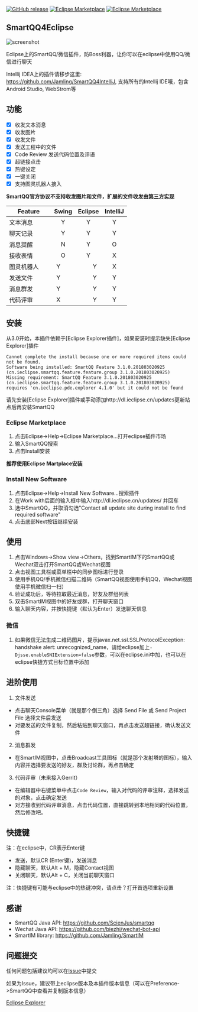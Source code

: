 [![GitHub release](https://img.shields.io/github/release/jamling/SmartQQ4Eclipse.svg?maxAge=3600)](https://github.com/Jamling/SmartQQ4Eclipse)
[![Eclipse Marketplace](https://img.shields.io/eclipse-marketplace/v/SmartQQ.svg)](https://marketplace.eclipse.org/content/smartqq)
[![Eclipse Marketplace](https://img.shields.io/eclipse-marketplace/dt/SmartQQ.svg)](https://marketplace.eclipse.org/content/smartqq)

## SmartQQ4Eclipse

![screenshot](https://raw.githubusercontent.com/Jamling/SmartQQ4Eclipse/master/screenshot.gif)

Eclipse上的SmartQQ/微信插件，防Boss利器，让你可以在eclipse中使用QQ/微信进行聊天

Intellij IDEA上的插件请移步这里: https://github.com/Jamling/SmartQQ4IntelliJ, 支持所有的Intellij IDE哦，包含Android Studio, WebStrom等

## 功能

- [x] 收发文本消息
- [x] 收发图片
- [x] 收发文件
- [x] 发送工程中的文件
- [x] Code Review 发送代码位置及评语
- [x] 超链接点击
- [x] 热键设定
- [x] 一键关闭
- [x] 支持图灵机器人接入

**SmartQQ官方协议不支持收发图片和文件，扩展的文件收发由[第三方实现](http://api.ieclipse.cn/smartqq)**

|Feature           |Swing      | Eclipse    | IntelliJ    |
| ---------------- |:---------:|:----------:|:-----------:|
| 文本消息          | Y         |          Y | Y           |
| 聊天记录          | Y         |          Y | Y           |
| 消息提醒          | N         |          Y | O           |
| 接收表情          | O         |   Y        |           X |
| 图灵机器人        | Y         |          Y |           X |
| 发送文件          | Y         |          Y |           Y |
| 消息群发          | Y         |          Y |            Y|
| 代码评审          | X         |          Y |            Y|

## 安装

从3.0开始，本插件依赖于[Eclipse Explorer插件]，如果安装时提示缺失[Eclipse Explorer]插件
```
Cannot complete the install because one or more required items could not be found.
Software being installed: SmartQQ Feature 3.1.0.201803020925 (cn.ieclipse.smartqq.feature.feature.group 3.1.0.201803020925)
Missing requirement: SmartQQ Feature 3.1.0.201803020925 (cn.ieclipse.smartqq.feature.feature.group 3.1.0.201803020925)
requires 'cn.ieclipse.pde.explorer 4.1.0' but it could not be found
```
请先安装[Eclipse Explorer]插件或手动添加http://dl.ieclipse.cn/updates更新站点后再安装SmartQQ

### Eclipse Marketplace

1. 点击Eclipse->Help->Eclipse Marketplace...打开eclipse插件市场
2. 输入SmartQQ搜索
3. 点击Install安装

**推荐使用Eclipse Martplace安装**

### Install New Software

1. 点击Eclipse->Help->Install New Software...搜索插件
2. 在Work with后面的输入框中输入http://dl.ieclipse.cn/updates/ 并回车
3. 选中SmartQQ，并取消勾选"Contact all update site during install to find required software"
4. 点击底部Next按钮继续安装

## 使用

1. 点击Windows->Show view->Others，找到SmartIM下的SmartQQ或Wechat双击打开SmartQQ或Wechat视图
2. 点击视图工具栏或菜单栏中的同步图标进行登录
3. 使用手机QQ/手机微信扫描二维码（SmartQQ视图使用手机QQ，Wechat视图使用手机微信扫一扫）
4. 验证成功后，等待拉取最近消息，好友及群组列表
5. 双击SmartIM视图中的好友或群，打开聊天窗口
6. 输入聊天内容，并按快捷键（默认为Enter）发送聊天信息

### 微信
1. 如果微信无法生成二维码图片，提示javax.net.ssl.SSLProtocolException: handshake alert:  unrecognized_name，请给eclipse加上`-Djsse.enableSNIExtension=false`参数，可以在eclipse.ini中加，也可以在eclipse快捷方式目标位置中添加

## 进阶使用
1. 文件发送
 - 点击聊天Console菜单（就是那个倒三角）选择 Send File 或 Send Project File 选择文件后发送
 - 对要发送的文件复制，然后粘贴到聊天窗口，再点击发送超链接，确认发送文件
2. 消息群发
 - 在SmartIM视图中，点击Broadcast工具图标（就是那个发射塔的图标），输入内容并选择要发送的好友，群及讨论群，再点击确定
3. 代码评审（未来接入Gerrit）
 - 在编辑器中右键菜单中点击`Code Review`，输入对代码的评审注释，选择发送的对象，点击确定发送
 - 对方接收到代码评审消息，点击代码位置，直接跳转到本地相同的代码位置，然后修改吧。

## 快捷键

注：在eclipse中，CR表示Enter键

- 发送，默认CR (Enter键)，发送消息
- 隐藏聊天，默认Alt + M，隐藏Contact视图
- 关闭聊天，默认Alt + C，关闭当前聊天窗口

注：快捷键有可能与eclipse中的热键冲突，请点击？打开首选项重新设置

## 感谢

- SmartQQ Java API: https://github.com/ScienJus/smartqq
- Wechat Java API: https://github.com/biezhi/wechat-bot-api
- SmartIM library: https://github.com/Jamling/SmartIM

## 问题提交

任何问题包括建议均可以在[Issue](https://github.com/Jamling/SmartQQ4Eclipse/issues)中提交

如果为Issue，建议带上eclipse版本及本插件版本信息（可以在Preference->SmartQQ中查看并复制版本信息）

[Eclipse Explorer](https://github.com/Jamling/eclipse-explorer)